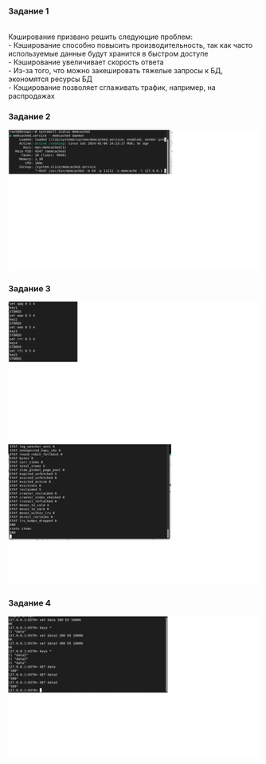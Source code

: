 <h3> Задание 1 </h3>

<br>Кэширование призвано решить следующие проблем:
<br> - Кэширование способно повысить производительность, так как часто используемые данные будут хранится в быстром доступе
<br> - Кэширование увеличивает скорость ответа
<br> - Из-за того, что можно закешировать тяжелые запросы к БД, экономятся ресурсы БД
<br> - Кэщирование позволяет сглаживать трафик, например, на распродажах

<h3> Задание 2 </h3>

![alt text](https://github.com/Nildi/-sdb-homeworks/blob/main/sdb_hw2.2.png)

<h3> Задание 3 </h3>

![alt text](https://github.com/Nildi/-sdb-homeworks/blob/main/sdb_hw2.3.1.png)
![alt text](https://github.com/Nildi/-sdb-homeworks/blob/main/sdb_hw2.3.2.png)

<h3> Задание 4 </h3>

![alt text](https://github.com/Nildi/-sdb-homeworks/blob/main/sdb_hw2.4.png)
